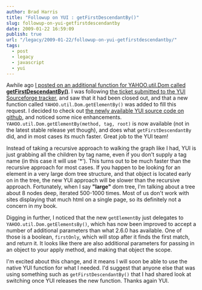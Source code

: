 ```yaml
---
author: Brad Harris
title: "Followup on YUI : getFirstDescendantBy()"
slug: followup-on-yui-getfirstdescendantby
date: 2009-01-22 16:59:09
publish: true
url: "/legacy/2009-01-22/followup-on-yui-getfirstdescendantby/"
tags:
  - post
  - legacy
  - javascript
  - yui
---
```


Awhile ago [I posted on an additional function for YAHOO.util.Dom called **getFirstDescendantBy()**][first-post].  I was following [the ticket submitted to the YUI Sourceforge tracker][ticket], and saw that it had been closed out, and that a new function called ```YAHOO.util.Dom.getElementBy()``` was added to fill this request.  I decided to check out [the newly available YUI source code on github][yui-source], and noticed some nice enhancements.  ```YAHOO.util.Dom.getElementBy(method, tag, root)``` is now available (not in the latest stable release yet though), and does what ```getFirstDescendantBy``` did, and in most cases its much faster.  Great job to the YUI team!

Instead of taking a recursive approach to walking the graph like I had, YUI is just grabbing all the children by tag name, even if you don't supply a tag name (in this case it will use '*').  This turns out to be much faster than the recursive approach for most cases.  If you happen to be looking for an element in a very large dom tree structure, and that object is located early on in the tree, the new YUI approach will be slower than the recursive approach.  Fortunately, when I say **"large"** dom tree, I'm talking about a tree about 8 nodes deep, iterated 500-1000 times.  Most of us don't work with sites displaying that much html on a single page, so its definitely not a concern in my book.

Digging in further, I noticed that the new ```getElementBy``` just delegates to ```YAHOO.util.Dom.getElementsBy()```, which has now been improved to accept a number of additional parameters than what 2.6.0 has available.  One of those is a boolean, ```firstOnly```, which will stop after it finds the first match, and return it.  It looks like there are also additional parameters for passing in an object to your apply method, and making that object the scope.

I'm excited about this change, and it means I will soon be able to use the native YUI function for what I needed.  I'd suggest that anyone else that was using something such as ```getFirstDescendantBy()``` that I had shared look at switching once YUI releases the new function.  Thanks again YUI.

[first-post]: http://www.selfcontained.us/2008/08/20/javascript-getfirstdescendantby/
[ticket]: http://sourceforge.net/tracker/?func=detail&atid=836479&aid=2068369&group_id=165715
[yui-source]: https://github.com/yui/yui2

